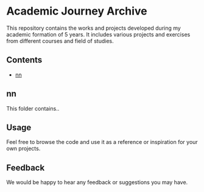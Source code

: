 # Academic Journey Archive

This repository contains the works and projects developed during my academic formation of 5 years. It includes various projects and exercises from different courses and field of studies.

## Contents
- [nn](#CP2-ENSA-DEVOIR-LIBRE-DE-PROGRAMMATION-C-)

## nn
This folder contains..

## Usage
Feel free to browse the code and use it as a reference or inspiration for your own projects.

## Feedback
We would be happy to hear any feedback or suggestions you may have.
